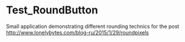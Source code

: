 # Test_RoundButton
Small application demonstrating different rounding technics for the post http://www.lonelybytes.com/blog-ru/2015/1/29/roundpixels
